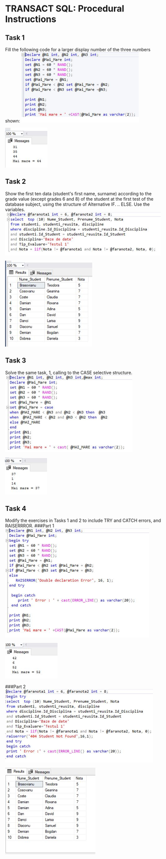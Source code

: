 # TRANSACT SQL: Procedural Instructions
## Task 1
Fill the following code for a larger display number of the three numbers shown:
![image](https://github.com/FluffyK/BDC_LABS/blob/master/LAB5-1.JPG)

![image](https://github.com/FluffyK/BDC_LABS/blob/master/LAB5-1result.JPG)

## Task 2
Show the first ten data (student's first name, surname) according to the grade value (except grades 6 and 8) of the student at the first test of the database subject, using the structure of Alternative IF. .. ELSE. Use the variables.
![image](https://github.com/FluffyK/BDC_LABS/blob/master/LAB5-2.JPG)

![image](https://github.com/FluffyK/BDC_LABS/blob/master/LAB5-2result.JPG)

## Task 3
Solve the same task, 1, calling to the CASE selective structure.
![image](https://github.com/FluffyK/BDC_LABS/blob/master/LAB5-3.JPG)

![image](https://github.com/FluffyK/BDC_LABS/blob/master/LAB5-3result.JPG)

## Task 4
Modify the exercises in Tasks 1 and 2 to include TRY and CATCH errors, and RAISERRROR.
###Part 1
![image](https://github.com/FluffyK/BDC_LABS/blob/master/LAB5-4.1.JPG)

![image](https://github.com/FluffyK/BDC_LABS/blob/master/LAB5-4.1result.JPG)

###Part 2
![image](https://github.com/FluffyK/BDC_LABS/blob/master/LAB5-4.2.JPG)

![image](https://github.com/FluffyK/BDC_LABS/blob/master/LAB5-4.2result.JPG)
